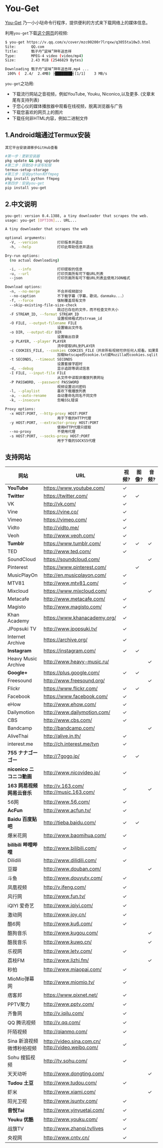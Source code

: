 # You-Get

 [You-Get](https://github.com/soimort/you-get) 乃一小小哒命令行程序，提供便利的方式来下载网络上的媒体信息。 

 利用`you-get`下载[这个网页](https://v.qq.com/x/cover/mzc00200r7lrqxw/q3055ta10w3.html)的视频: 

```bash
$ you-get https://v.qq.com/x/cover/mzc00200r7lrqxw/q3055ta10w3.html
Site:       QQ.com
Title:      甄子丹“鼠味”拜年送吉祥
Type:       MPEG-4 video (video/mp4)
Size:       2.43 MiB (2546829 Bytes)

Downloading 甄子丹“鼠味”拜年送吉祥.mp4 ...
 100% (  2.4/  2.4MB) ├████████┤[1/1]    3 MB/s

```

`you-get`之功用:

- 下载流行网站之音视频，例如YouTube, Youku, Niconico,以及更多. (文章末尾有支持列表)
- 于您心仪的媒体播放器中观看在线视频，脱离浏览器与广告
- 下载您喜欢的网页上的图片
- 下载任何非HTML内容，例如二进制文件

## 1.Android端通过Termux安装

`其它平台安装请移步GitHub查看`

```bash
#第一步：更新安装器
pkg update && pkg upgrade
#第二步：获取SD卡读写权限
termux-setup-storage
#第三步：安装python和ffmpeg
pkg install python ffmpeg
#第四步：安装you-get
pip install you-get
```

## 2.中文说明

```bash
you-get: version 0.4.1388, a tiny downloader that scrapes the web.
usage: you-get [OPTION]... URL...

A tiny downloader that scrapes the web

optional arguments:
  -V, --version         打印版本并退出
  -h, --help            打印此帮助信息并退出

Dry-run options:
  (no actual downloading)

  -i, --info            打印提取的信息
  -u, --url             打印页面所有可下载URL列表
  --json                打印页面所有可下载URL列表且使用JSON格式

Download options:
  -n, --no-merge        不合并视频部分
  --no-caption          不下载字幕（字幕，歌词，danmaku...）
  -f, --force           强制覆盖现有文件
  --skip-existing-file-size-check
                        跳过已存在的文件，而不检查文件大小
  -F STREAM_ID, --format STREAM_ID
                        设置视频格式的stream_id
  -O FILE, --output-filename FILE
                        设置输出文件名
  -o DIR, --output-dir DIR
                        设置输出目录
  -p PLAYER, --player PLAYER
                        流中提取URL到PLAYER
  -c COOKIES_FILE, --cookies COOKIES_FILE（并非所有视频可供任何人观看。如果需要登录以观看 (例如, 私密视频), 可能必须将浏览器cookie加载进来）
                        加载Netscape的cookie.txt或Mozilla的cookies.sqlite
  -t SECONDS, --timeout SECONDS
                        设置套接字超时
  -d, --debug           显示追踪等调试信息
  -I FILE, --input-file FILE
                        从文件中读取非播放列表网址
  -P PASSWORD, --password PASSWORD
                        视频设置访问密码
  -l, --playlist        喜欢下载播放列表
  -a, --auto-rename     自动重命名同名不同文件
  -k, --insecure        忽略SSL错误

Proxy options:
  -x HOST:PORT, --http-proxy HOST:PORT
                        用于下载的HTTP代理
  -y HOST:PORT, --extractor-proxy HOST:PORT
                        使用HTTP代理只提取
  --no-proxy            不使用代理
  -s HOST:PORT, --socks-proxy HOST:PORT
                        用于下载的SOCKS5代理
```

## 支持网站

| 网站                        | URL                                               | 视频? | 图像? | 音频? |
| --------------------------- | ------------------------------------------------- | ----- | ----- | ----- |
| **YouTube**                 | https://www.youtube.com/                          | ✓     |       |       |
| **Twitter**                 | https://twitter.com/                              | ✓     | ✓     |       |
| VK                          | http://vk.com/                                    | ✓     |       |       |
| Vine                        | https://vine.co/                                  | ✓     |       |       |
| Vimeo                       | https://vimeo.com/                                | ✓     |       |       |
| Vidto                       | http://vidto.me/                                  | ✓     |       |       |
| Veoh                        | http://www.veoh.com/                              | ✓     |       |       |
| **Tumblr**                  | https://www.tumblr.com/                           | ✓     | ✓     | ✓     |
| TED                         | http://www.ted.com/                               | ✓     |       |       |
| SoundCloud                  | https://soundcloud.com/                           |       |       | ✓     |
| Pinterest                   | https://www.pinterest.com/                        |       | ✓     |       |
| MusicPlayOn                 | http://en.musicplayon.com/                        | ✓     |       |       |
| MTV81                       | http://www.mtv81.com/                             | ✓     |       |       |
| Mixcloud                    | https://www.mixcloud.com/                         |       |       | ✓     |
| Metacafe                    | http://www.metacafe.com/                          | ✓     |       |       |
| Magisto                     | http://www.magisto.com/                           | ✓     |       |       |
| Khan Academy                | https://www.khanacademy.org/                      | ✓     |       |       |
| JPopsuki TV                 | http://www.jpopsuki.tv/                           | ✓     |       |       |
| Internet Archive            | https://archive.org/                              | ✓     |       |       |
| **Instagram**               | https://instagram.com/                            | ✓     | ✓     |       |
| Heavy Music Archive         | http://www.heavy-music.ru/                        |       |       | ✓     |
| **Google+**                 | https://plus.google.com/                          | ✓     | ✓     |       |
| Freesound                   | http://www.freesound.org/                         |       |       | ✓     |
| Flickr                      | https://www.flickr.com/                           | ✓     | ✓     |       |
| Facebook                    | https://www.facebook.com/                         | ✓     |       |       |
| eHow                        | http://www.ehow.com/                              | ✓     |       |       |
| Dailymotion                 | http://www.dailymotion.com/                       | ✓     |       |       |
| CBS                         | http://www.cbs.com/                               | ✓     |       |       |
| Bandcamp                    | http://bandcamp.com/                              |       |       | ✓     |
| AliveThai                   | http://alive.in.th/                               | ✓     |       |       |
| interest.me                 | http://ch.interest.me/tvn                         | ✓     |       |       |
| **755 ナナゴーゴー**        | http://7gogo.jp/                                  | ✓     | ✓     |       |
| **niconico ニコニコ動画**   | http://www.nicovideo.jp/                          | ✓     |       |       |
| **163 网易视频 网易云音乐** | http://v.163.com/ http://music.163.com/           | ✓     |       | ✓     |
| 56网                        | http://www.56.com/                                | ✓     |       |       |
| **AcFun**                   | http://www.acfun.tv/                              | ✓     |       |       |
| **Baidu 百度贴吧**          | http://tieba.baidu.com/                           | ✓     | ✓     |       |
| 爆米花网                    | http://www.baomihua.com/                          | ✓     |       |       |
| **bilibili 哔哩哔哩**       | http://www.bilibili.com/                          | ✓     |       |       |
| Dilidili                    | http://www.dilidili.com/                          | ✓     |       |       |
| 豆瓣                        | http://www.douban.com/                            |       |       | ✓     |
| 斗鱼                        | http://www.douyutv.com/                           | ✓     |       |       |
| 凤凰视频                    | http://v.ifeng.com/                               | ✓     |       |       |
| 风行网                      | http://www.fun.tv/                                | ✓     |       |       |
| iQIYI 爱奇艺                | http://www.iqiyi.com/                             | ✓     |       |       |
| 激动网                      | http://www.joy.cn/                                | ✓     |       |       |
| 酷6网                       | http://www.ku6.com/                               | ✓     |       |       |
| 酷狗音乐                    | http://www.kugou.com/                             |       |       | ✓     |
| 酷我音乐                    | http://www.kuwo.cn/                               |       |       | ✓     |
| 乐视网                      | http://www.letv.com/                              | ✓     |       |       |
| 荔枝FM                      | http://www.lizhi.fm/                              |       |       | ✓     |
| 秒拍                        | http://www.miaopai.com/                           | ✓     |       |       |
| MioMio弹幕网                | http://www.miomio.tv/                             | ✓     |       |       |
| 痞客邦                      | https://www.pixnet.net/                           | ✓     |       |       |
| PPTV聚力                    | http://www.pptv.com/                              | ✓     |       |       |
| 齐鲁网                      | http://v.iqilu.com/                               | ✓     |       |       |
| QQ 腾讯视频                 | http://v.qq.com/                                  | ✓     |       |       |
| 阡陌视频                    | http://qianmo.com/                                | ✓     |       |       |
| Sina 新浪视频 微博秒拍视频  | http://video.sina.com.cn/ http://video.weibo.com/ | ✓     |       |       |
| Sohu 搜狐视频               | http://tv.sohu.com/                               | ✓     |       |       |
| 天天动听                    | http://www.dongting.com/                          |       |       | ✓     |
| **Tudou 土豆**              | http://www.tudou.com/                             | ✓     |       |       |
| 虾米                        | http://www.xiami.com/                             |       |       | ✓     |
| 阳光卫视                    | http://www.isuntv.com/                            | ✓     |       |       |
| **音悦Tai**                 | http://www.yinyuetai.com/                         | ✓     |       |       |
| **Youku 优酷**              | http://www.youku.com/                             | ✓     |       |       |
| 战旗TV                      | http://www.zhanqi.tv/lives                        | ✓     |       |       |
| 央视网                      | http://www.cntv.cn/                               | ✓     |       |       |